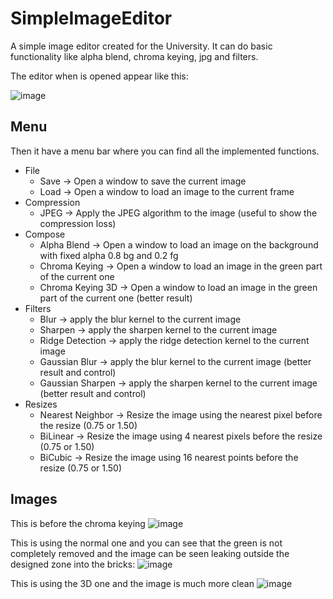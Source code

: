 # SimpleImageEditor
A simple image editor created for the University. It can do basic functionality like alpha blend, chroma keying, jpg and filters.

The editor when is opened appear like this:

![image](https://user-images.githubusercontent.com/31776951/194406957-8fb4ced4-178a-4047-96ab-27b1d06c6d6c.png)

## Menu
Then it have a menu bar where you can find all the implemented functions.
- File
  - Save -> Open a window to save the current image
  - Load -> Open a window to load an image to the current frame
- Compression
  - JPEG -> Apply the JPEG algorithm to the image (useful to show the compression loss)
- Compose
  - Alpha Blend -> Open a window to load an image on the background with fixed alpha 0.8 bg and 0.2 fg
  - Chroma Keying -> Open a window to load an image in the green part of the current one
  - Chroma Keying 3D -> Open a window to load an image in the green part of the current one (better result)
- Filters
  - Blur -> apply the blur kernel to the current image
  - Sharpen -> apply the sharpen kernel to the current image
  - Ridge Detection -> apply the ridge detection kernel to the current image
  - Gaussian Blur -> apply the blur kernel to the current image (better result and control)
  - Gaussian Sharpen -> apply the sharpen kernel to the current image (better result and control)
- Resizes
  - Nearest Neighbor -> Resize the image using the nearest pixel before the resize (0.75 or 1.50)
  - BiLinear -> Resize the image using 4 nearest pixels before the resize (0.75 or 1.50)
  - BiCubic -> Resize the image using 16 nearest points before the resize (0.75 or 1.50)

## Images
This is before the chroma keying
![image](https://user-images.githubusercontent.com/31776951/194411887-112d8991-88c5-47f9-8e90-2ddac1428b66.png)

This is using the normal one and you can see that the green is not completely removed and the image can be seen leaking outside the designed zone into the bricks:
![image](https://user-images.githubusercontent.com/31776951/194423362-ce384e93-0d67-45d1-85c3-fd81beed3001.png)

This is using the 3D one and the image is much more clean
![image](https://user-images.githubusercontent.com/31776951/194423448-b37276a2-7efa-41b5-9e8b-2dbe158cc972.png)




